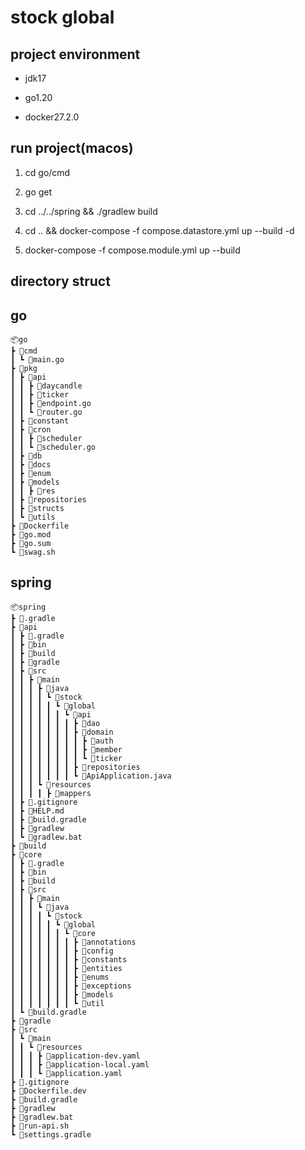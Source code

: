 # stock global

## project environment

- jdk17

- go1.20

- docker27.2.0

## run project(macos)

1. cd go/cmd

2. go get

3. cd ../../spring && ./gradlew build

4. cd .. && docker-compose -f compose.datastore.yml up --build -d

5. docker-compose -f compose.module.yml up --build

## directory struct

## go

```
📦go
┣ 📂cmd
┃ ┗ 📜main.go
┣ 📂pkg
┃ ┣ 📂api
┃ ┃ ┣ 📂daycandle
┃ ┃ ┣ 📂ticker
┃ ┃ ┣ 📜endpoint.go
┃ ┃ ┗ 📜router.go
┃ ┣ 📂constant
┃ ┣ 📂cron
┃ ┃ ┣ 📂scheduler
┃ ┃ ┗ 📜scheduler.go
┃ ┣ 📂db
┃ ┣ 📂docs
┃ ┣ 📂enum
┃ ┣ 📂models
┃ ┃ ┣ 📂res
┃ ┣ 📂repositories
┃ ┣ 📂structs
┃ ┗ 📂utils
┣ 📜Dockerfile
┣ 📜go.mod
┣ 📜go.sum
┗ 📜swag.sh
```

## spring

```
📦spring
┣ 📂.gradle
┣ 📂api
┃ ┣ 📂.gradle
┃ ┣ 📂bin
┃ ┣ 📂build
┃ ┣ 📂gradle
┃ ┣ 📂src
┃ ┃ ┣ 📂main
┃ ┃ ┃ ┣ 📂java
┃ ┃ ┃ ┃ ┗ 📂stock
┃ ┃ ┃ ┃ ┃ ┗ 📂global
┃ ┃ ┃ ┃ ┃ ┃ ┗ 📂api
┃ ┃ ┃ ┃ ┃ ┃ ┃ ┣ 📂dao
┃ ┃ ┃ ┃ ┃ ┃ ┃ ┣ 📂domain
┃ ┃ ┃ ┃ ┃ ┃ ┃ ┃ ┣ 📂auth
┃ ┃ ┃ ┃ ┃ ┃ ┃ ┃ ┣ 📂member
┃ ┃ ┃ ┃ ┃ ┃ ┃ ┃ ┗ 📂ticker
┃ ┃ ┃ ┃ ┃ ┃ ┃ ┣ 📂repositories
┃ ┃ ┃ ┃ ┃ ┃ ┃ ┗ 📜ApiApplication.java
┃ ┃ ┃ ┗ 📂resources
┃ ┃ ┃ ┃ ┣ 📂mappers
┃ ┣ 📜.gitignore
┃ ┣ 📜HELP.md
┃ ┣ 📜build.gradle
┃ ┣ 📜gradlew
┃ ┗ 📜gradlew.bat
┣ 📂build
┣ 📂core
┃ ┣ 📂.gradle
┃ ┣ 📂bin
┃ ┣ 📂build
┃ ┣ 📂src
┃ ┃ ┣ 📂main
┃ ┃ ┃ ┗ 📂java
┃ ┃ ┃ ┃ ┗ 📂stock
┃ ┃ ┃ ┃ ┃ ┗ 📂global
┃ ┃ ┃ ┃ ┃ ┃ ┗ 📂core
┃ ┃ ┃ ┃ ┃ ┃ ┃ ┣ 📂annotations
┃ ┃ ┃ ┃ ┃ ┃ ┃ ┣ 📂config
┃ ┃ ┃ ┃ ┃ ┃ ┃ ┣ 📂constants
┃ ┃ ┃ ┃ ┃ ┃ ┃ ┣ 📂entities
┃ ┃ ┃ ┃ ┃ ┃ ┃ ┣ 📂enums
┃ ┃ ┃ ┃ ┃ ┃ ┃ ┣ 📂exceptions
┃ ┃ ┃ ┃ ┃ ┃ ┃ ┣ 📂models
┃ ┃ ┃ ┃ ┃ ┃ ┃ ┗ 📂util
┃ ┗ 📜build.gradle
┣ 📂gradle
┣ 📂src
┃ ┗ 📂main
┃ ┃ ┗ 📂resources
┃ ┃ ┃ ┣ 📜application-dev.yaml
┃ ┃ ┃ ┣ 📜application-local.yaml
┃ ┃ ┃ ┗ 📜application.yaml
┣ 📜.gitignore
┣ 📜Dockerfile.dev
┣ 📜build.gradle
┣ 📜gradlew
┣ 📜gradlew.bat
┣ 📜run-api.sh
┗ 📜settings.gradle
```

